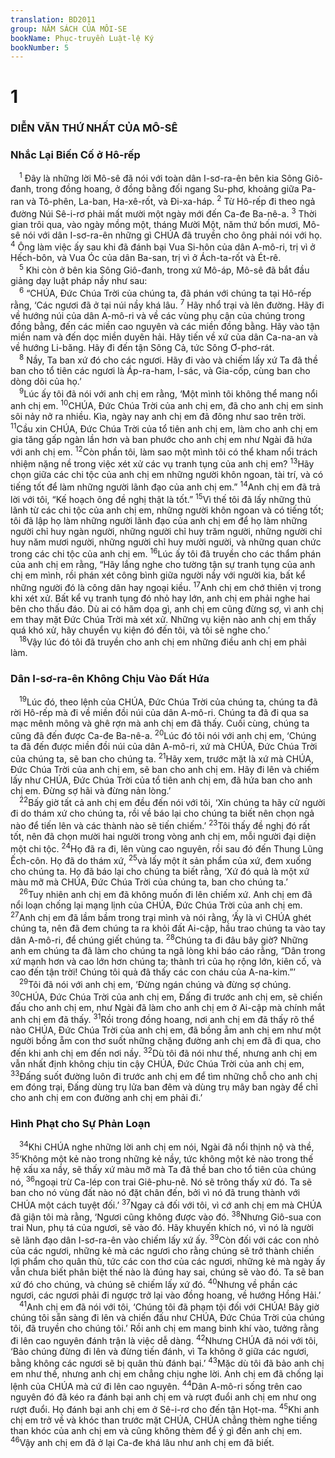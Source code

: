 ```yaml
---
translation: BD2011
group: NĂM SÁCH CỦA MÔI-SE
bookName: Phục-truyền Luật-lệ Ký 
bookNumber: 5
---
```


<div class="title"><h1>1</h1><h3>DIỄN VĂN THỨ NHẤT CỦA MÔ-SÊ</h3><h3>Nhắc Lại Biến Cố ở Hô-rếp</h3></div>
<span class="verse phu_1_1"> <sup>1</sup> Ðây là những lời Mô-sê đã nói với toàn dân I-sơ-ra-ên bên kia Sông Giô-đanh, trong đồng hoang, ở đồng bằng đối ngang Su-phơ, khoảng giữa Pa-ran và Tô-phên, La-ban, Ha-xê-rốt, và Ði-xa-háp. </span>
<span class="verse phu_1_2"><sup>2</sup> Từ Hô-rếp đi theo ngả đường Núi Sê-i-rơ phải mất mười một ngày mới đến Ca-đe Ba-nê-a. </span>
<span class="verse phu_1_3"><sup>3</sup> Thời gian trôi qua, vào ngày mồng một, tháng Mười Một, năm thứ bốn mươi, Mô-sê nói với dân I-sơ-ra-ên những gì CHÚA đã truyền cho ông phải nói với họ. </span>
<span class="verse phu_1_4"><sup>4</sup> Ông làm việc ấy sau khi đã đánh bại Vua Si-hôn của dân A-mô-ri, trị vì ở Hếch-bôn, và Vua Óc của dân Ba-san, trị vì ở Ách-ta-rốt và Ét-rê. <br/></span>
<span class="verse phu_1_5"> <sup>5</sup> Khi còn ở bên kia Sông Giô-đanh, trong xứ Mô-áp, Mô-sê đã bắt đầu giảng dạy luật pháp nầy như sau:<br/></span>
<span class="verse phu_1_6"> <sup>6</sup> “CHÚA, Ðức Chúa Trời của chúng ta, đã phán với chúng ta tại Hô-rếp rằng, ‘Các ngươi đã ở tại núi nầy khá lâu. </span>
<span class="verse phu_1_7"><sup>7</sup> Hãy nhổ trại và lên đường. Hãy đi về hướng núi của dân A-mô-ri và về các vùng phụ cận của chúng trong đồng bằng, đến các miền cao nguyên và các miền đồng bằng. Hãy vào tận miền nam và đến dọc miền duyên hải. Hãy tiến về xứ của dân Ca-na-an và về hướng Li-băng. Hãy đi đến tận Sông Cả, tức Sông Ơ-phơ-rát. <br/></span>
<span class="verse phu_1_8"> <sup>8</sup> Nầy, Ta ban xứ đó cho các ngươi. Hãy đi vào và chiếm lấy xứ Ta đã thề ban cho tổ tiên các ngươi là Áp-ra-ham, I-sác, và Gia-cốp, cùng ban cho dòng dõi của họ.’<br/></span>
<span class="verse phu_1_9"> <sup>9</sup>Lúc ấy tôi đã nói với anh chị em rằng, ‘Một mình tôi không thể mang nổi anh chị em. </span>
<span class="verse phu_1_10"><sup>10</sup>CHÚA, Ðức Chúa Trời của anh chị em, đã cho anh chị em sinh sôi nảy nở ra nhiều. Kìa, ngày nay anh chị em đã đông như sao trên trời. </span>
<span class="verse phu_1_11"><sup>11</sup>Cầu xin CHÚA, Ðức Chúa Trời của tổ tiên anh chị em, làm cho anh chị em gia tăng gấp ngàn lần hơn và ban phước cho anh chị em như Ngài đã hứa với anh chị em. </span>
<span class="verse phu_1_12"><sup>12</sup>Còn phần tôi, làm sao một mình tôi có thể kham nổi trách nhiệm nặng nề trong việc xét xử các vụ tranh tụng của anh chị em? </span>
<span class="verse phu_1_13"><sup>13</sup>Hãy chọn giữa các chi tộc của anh chị em những người khôn ngoan, tài trí, và có tiếng tốt để làm những người lãnh đạo của anh chị em.” </span>
<span class="verse phu_1_14"><sup>14</sup>Anh chị em đã trả lời với tôi, “Kế hoạch ông đề nghị thật là tốt.” </span>
<span class="verse phu_1_15"><sup>15</sup>Vì thế tôi đã lấy những thủ lãnh từ các chi tộc của anh chị em, những người khôn ngoan và có tiếng tốt; tôi đã lập họ làm những người lãnh đạo của anh chị em để họ làm những người chỉ huy ngàn người, những người chỉ huy trăm người, những người chỉ huy năm mươi người, những người chỉ huy mười người, và những quan chức trong các chi tộc của anh chị em. </span>
<span class="verse phu_1_16"><sup>16</sup>Lúc ấy tôi đã truyền cho các thẩm phán của anh chị em rằng, “Hãy lắng nghe cho tường tận sự tranh tụng của anh chị em mình, rồi phán xét công bình giữa người nầy với người kia, bất kể những người đó là công dân hay ngoại kiều. </span>
<span class="verse phu_1_17"><sup>17</sup>Anh chị em chớ thiên vị trong khi xét xử. Bất kể vụ tranh tụng đó nhỏ hay lớn, anh chị em phải nghe hai bên cho thấu đáo. Dù ai có hăm dọa gì, anh chị em cũng đừng sợ, vì anh chị em thay mặt Ðức Chúa Trời mà xét xử. Những vụ kiện nào anh chị em thấy quá khó xử, hãy chuyển vụ kiện đó đến tôi, và tôi sẽ nghe cho.’<br/></span>
<span class="verse phu_1_18"> <sup>18</sup>Vậy lúc đó tôi đã truyền cho anh chị em những điều anh chị em phải làm. <br/></span>
<div class="title"><h3>Dân I-sơ-ra-ên Không Chịu Vào Ðất Hứa</h3></div>
<span class="verse phu_1_19"> <sup>19</sup>Lúc đó, theo lệnh của CHÚA, Ðức Chúa Trời của chúng ta, chúng ta đã rời Hô-rếp mà đi về miền đồi núi của dân A-mô-ri. Chúng ta đã đi qua sa mạc mênh mông và ghê rợn mà anh chị em đã thấy. Cuối cùng, chúng ta cũng đã đến được Ca-đe Ba-nê-a. </span>
<span class="verse phu_1_20"><sup>20</sup>Lúc đó tôi nói với anh chị em, ‘Chúng ta đã đến được miền đồi núi của dân A-mô-ri, xứ mà CHÚA, Ðức Chúa Trời của chúng ta, sẽ ban cho chúng ta. </span>
<span class="verse phu_1_21"><sup>21</sup>Hãy xem, trước mặt là xứ mà CHÚA, Ðức Chúa Trời của anh chị em, sẽ ban cho anh chị em. Hãy đi lên và chiếm lấy như CHÚA, Ðức Chúa Trời của tổ tiên anh chị em, đã hứa ban cho anh chị em. Ðừng sợ hãi và đừng nản lòng.’<br/></span>
<span class="verse phu_1_22"> <sup>22</sup>Bấy giờ tất cả anh chị em đều đến nói với tôi, ‘Xin chúng ta hãy cử người đi do thám xứ cho chúng ta, rồi về báo lại cho chúng ta biết nên chọn ngả nào để tiến lên và các thành nào sẽ tiến chiếm.’ </span>
<span class="verse phu_1_23"><sup>23</sup>Tôi thấy đề nghị đó rất tốt, nên đã chọn mười hai người trong vòng anh chị em, mỗi người đại diện một chi tộc. </span>
<span class="verse phu_1_24"><sup>24</sup>Họ đã ra đi, lên vùng cao nguyên, rồi sau đó đến Thung Lũng Ếch-côn. Họ đã do thám xứ, </span>
<span class="verse phu_1_25"><sup>25</sup>và lấy một ít sản phẩm của xứ, đem xuống cho chúng ta. Họ đã báo lại cho chúng ta biết rằng, ‘Xứ đó quả là một xứ màu mỡ mà CHÚA, Ðức Chúa Trời của chúng ta, ban cho chúng ta.’<br/></span>
<span class="verse phu_1_26"> <sup>26</sup>Tuy nhiên anh chị em đã không muốn đi lên chiếm xứ. Anh chị em đã nổi loạn chống lại mạng lịnh của CHÚA, Ðức Chúa Trời của anh chị em. </span>
<span class="verse phu_1_27"><sup>27</sup>Anh chị em đã lầm bầm trong trại mình và nói rằng, ‘Ấy là vì CHÚA ghét chúng ta, nên đã đem chúng ta ra khỏi đất Ai-cập, hầu trao chúng ta vào tay dân A-mô-ri, để chúng giết chúng ta. </span>
<span class="verse phu_1_28"><sup>28</sup>Chúng ta đi đâu bây giờ? Những anh em chúng ta đã làm cho chúng ta ngã lòng khi báo cáo rằng, “Dân trong xứ mạnh hơn và cao lớn hơn chúng ta; thành trì của họ rộng lớn, kiên cố, và cao đến tận trời! Chúng tôi quả đã thấy các con cháu của A-na-kim.”’ <br/></span>
<span class="verse phu_1_29"> <sup>29</sup>Tôi đã nói với anh chị em, ‘Ðừng ngán chúng và đừng sợ chúng. </span>
<span class="verse phu_1_30"><sup>30</sup>CHÚA, Ðức Chúa Trời của anh chị em, Ðấng đi trước anh chị em, sẽ chiến đấu cho anh chị em, như Ngài đã làm cho anh chị em ở Ai-cập mà chính mắt anh chị em đã thấy. </span>
<span class="verse phu_1_31"><sup>31</sup>Rồi trong đồng hoang, nơi anh chị em đã thấy rõ thể nào CHÚA, Ðức Chúa Trời của anh chị em, đã bồng ẵm anh chị em như một người bồng ẵm con thơ suốt những chặng đường anh chị em đã đi qua, cho đến khi anh chị em đến nơi nầy. </span>
<span class="verse phu_1_32"><sup>32</sup>Dù tôi đã nói như thế, nhưng anh chị em vẫn nhất định không chịu tin cậy CHÚA, Ðức Chúa Trời của anh chị em, </span>
<span class="verse phu_1_33"><sup>33</sup>Ðấng suốt đường luôn đi trước anh chị em để tìm những chỗ cho anh chị em đóng trại, Ðấng dùng trụ lửa ban đêm và dùng trụ mây ban ngày để chỉ cho anh chị em con đường anh chị em phải đi.’<br/></span>
<div class="title"><h3>Hình Phạt cho Sự Phản Loạn</h3></div>
<span class="verse phu_1_34"> <sup>34</sup>Khi CHÚA nghe những lời anh chị em nói, Ngài đã nổi thịnh nộ và thề, </span>
<span class="verse phu_1_35"><sup>35</sup>‘Không một kẻ nào trong những kẻ nầy, tức không một kẻ nào trong thế hệ xấu xa nầy, sẽ thấy xứ màu mỡ mà Ta đã thề ban cho tổ tiên của chúng nó, </span>
<span class="verse phu_1_36"><sup>36</sup>ngoại trừ Ca-lép con trai Giê-phu-nê. Nó sẽ trông thấy xứ đó. Ta sẽ ban cho nó vùng đất nào nó đặt chân đến, bởi vì nó đã trung thành với CHÚA một cách tuyệt đối.’ </span>
<span class="verse phu_1_37"><sup>37</sup>Ngay cả đối với tôi, vì cớ anh chị em mà CHÚA đã giận tôi mà rằng, ‘Ngươi cũng không được vào đó. </span>
<span class="verse phu_1_38"><sup>38</sup>Nhưng Giô-sua con trai Nun, phụ tá của ngươi, sẽ vào đó. Hãy khuyến khích nó, vì nó là người sẽ lãnh đạo dân I-sơ-ra-ên vào chiếm lấy xứ ấy. </span>
<span class="verse phu_1_39"><sup>39</sup>Còn đối với các con nhỏ của các ngươi, những kẻ mà các ngươi cho rằng chúng sẽ trở thành chiến lợi phẩm cho quân thù, tức các con thơ của các ngươi, những kẻ mà ngày ấy vẫn chưa biết phân biệt thế nào là đúng hay sai, chúng sẽ vào đó. Ta sẽ ban xứ đó cho chúng, và chúng sẽ chiếm lấy xứ đó. </span>
<span class="verse phu_1_40"><sup>40</sup>Nhưng về phần các ngươi, các ngươi phải đi ngược trở lại vào đồng hoang, về hướng Hồng Hải.’ <br/></span>
<span class="verse phu_1_41"> <sup>41</sup>Anh chị em đã nói với tôi, ‘Chúng tôi đã phạm tội đối với CHÚA! Bây giờ chúng tôi sẵn sàng đi lên và chiến đấu như CHÚA, Ðức Chúa Trời của chúng tôi, đã truyền cho chúng tôi.’ Rồi anh chị em mang binh khí vào, tưởng rằng đi lên cao nguyên đánh trận là việc dễ dàng. </span>
<span class="verse phu_1_42"><sup>42</sup>Nhưng CHÚA đã nói với tôi, ‘Bảo chúng đừng đi lên và đừng tiến đánh, vì Ta không ở giữa các ngươi, bằng không các ngươi sẽ bị quân thù đánh bại.’ </span>
<span class="verse phu_1_43"><sup>43</sup>Mặc dù tôi đã bảo anh chị em như thế, nhưng anh chị em chẳng chịu nghe lời. Anh chị em đã chống lại lệnh của CHÚA mà cứ đi lên cao nguyên. </span>
<span class="verse phu_1_44"><sup>44</sup>Dân A-mô-ri sống trên cao nguyên đó đã kéo ra đánh bại anh chị em và rượt đuổi anh chị em như ong rượt đuổi. Họ đánh bại anh chị em ở Sê-i-rơ cho đến tận Họt-ma. </span>
<span class="verse phu_1_45"><sup>45</sup>Khi anh chị em trở về và khóc than trước mặt CHÚA, CHÚA chẳng thèm nghe tiếng than khóc của anh chị em và cũng không thèm để ý gì đến anh chị em. </span>
<span class="verse phu_1_46"><sup>46</sup>Vậy anh chị em đã ở lại Ca-đe khá lâu như anh chị em đã biết.<br/></span>
